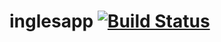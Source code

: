 # inglesapp   [![Build Status](https://travis-ci.org/Raaycc/inglesapp.svg?branch=master)](https://travis-ci.org/Raaycc/inglesapp)

